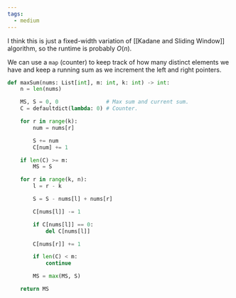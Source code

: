 ```yaml
---
tags:
  - medium
---
```


I think this is just a fixed-width variation of [[Kadane and Sliding Window]] algorithm, so the runtime is probably $O(n)$.

We can use a `map` (counter) to keep track of how many distinct elements we have and keep a running sum as we increment the left and right pointers.

```python
def maxSum(nums: List[int], m: int, k: int) -> int:
	n = len(nums)

	MS, S = 0, 0               # Max sum and current sum.
	C = defaultdict(lambda: 0) # Counter.

	for r in range(k):
		num = nums[r]

		S += num
		C[num] += 1

	if len(C) >= m:
		MS = S

	for r in range(k, n):
		l = r - k

		S = S - nums[l] + nums[r]

		C[nums[l]] -= 1

		if C[nums[l]] == 0:
			del C[nums[l]]

		C[nums[r]] += 1

		if len(C) < m:
			continue

		MS = max(MS, S)

	return MS
```
